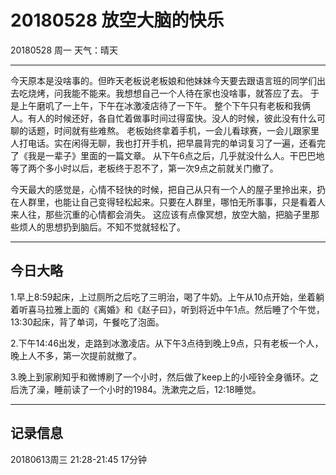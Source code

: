 # 20180528  放空大脑的快乐
20180528  周一  天气：晴天
***
今天原本是没啥事的。但昨天老板说老板娘和他妹妹今天要去跟语言班的同学们出去吃烧烤，问我能不能来。我想想自己一个人待在家也没啥事，就答应了去。
于是上午磨叽了一上午，下午在冰激凌店待了一下午。
整个下午只有老板和我俩人。有人的时候还好，各自忙着做事时间过得蛮快。没人的时候，彼此没有什么可聊的话题，时间就有些难熬。
老板始终拿着手机，一会儿看球赛，一会儿跟家里人打电话。实在闲得无聊，我也打开手机，把早晨背完的单词复习了一遍，还看完了《我是一辈子》里面的一篇文章。
从下午6点之后，几乎就没什么人。干巴巴地等了两个多小时以后，老板终于忍不了，第一次9点之前就关门撤了。

今天最大的感觉是，心情不轻快的时候，把自己从只有一个人的屋子里拎出来，扔在人群里，也能让自己变得轻松起来。只要在人群里，哪怕无所事事，只是看着人来人往，那些沉重的心情都会消失。
这应该有点像冥想，放空大脑，把脑子里那些烦人的思想扔到脑后。不知不觉就轻松了。

***
## 今日大略
1.早上8:59起床，上过厕所之后吃了三明治，喝了牛奶。上午从10点开始，坐着躺着听喜马拉雅上面的《离婚》和《赵子曰》，听到将近中午1点。然后睡了个午觉，13:30起床，背了单词，午餐吃了泡面。

2.下午14:46出发，走路到冰激凌店。从下午3点待到晚上9点，只有老板一个人，晚上人不多，第一次提前就撤了。

3.晚上到家刷知乎和微博刷了一个小时，然后做了keep上的小哑铃全身循环。之后洗了澡，睡前读了一个小时的1984。洗漱完之后，12:18睡觉。
***
## 记录信息

20180613周三  21:28-21:45   17分钟
